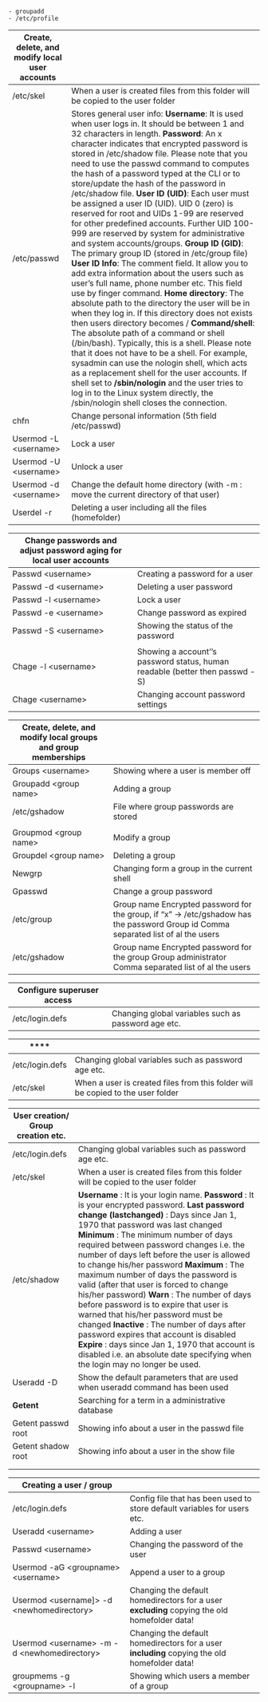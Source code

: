 
	- groupadd
	- /etc/profile





| **Create, delete, and modify local user accounts** |                                                              |
| -------------------------------------- | ------------------------------------------------------------ |
| /etc/skel                              | When a user is created files from this folder will be copied to the user folder |
| /etc/passwd                            | Stores general user info: **Username**: It is used when user logs in. It should be between 1 and 32 characters in length. **Password**: An x character indicates that encrypted password is stored in /etc/shadow file. Please note that you need to use the passwd command to computes the hash of a password typed at the CLI or to store/update the hash of the password in /etc/shadow file. **User ID (UID)**: Each user must be assigned a user ID (UID). UID 0 (zero) is reserved for root and UIDs 1-99 are reserved for other predefined accounts. Further UID 100-999 are reserved by system for administrative and system accounts/groups. **Group ID (GID)**: The primary group ID (stored in /etc/group file) **User ID Info**: The comment field. It allow you to add extra information about the users such as user’s full name, phone number etc. This field use by finger command. **Home directory**: The absolute path to the directory the user will be in when they log in. If this directory does not exists then users directory becomes / **Command/shell**: The absolute path of a command or shell (/bin/bash). Typically, this is a shell. Please note that it does not have to be a shell. For example, sysadmin can use the nologin shell, which acts as a replacement shell for the user accounts. If shell set to **/sbin/nologin** and the user tries to log in to the Linux system directly, the /sbin/nologin shell closes the connection. |
| chfn                                   | Change personal information (5th field /etc/passwd)          |
| Usermod -L \<username\>                | Lock a user                                                  |
| Usermod -U \<username\>                | Unlock a user                                                |
| Usermod -d \<username\>                | Change the default home directory (with -m : move the current directory of that user) |
| Userdel -r                             | Deleting a user including all the files (homefolder)         |




| **Change passwords and adjust password aging for local user accounts** |                                                              |
| -------------------------------------- | ------------------------------------------------------------ |
| Passwd \<username\>                    | Creating a password for a user                               |
| Passwd -d \<username\>                 | Deleting a user password                                     |
| Passwd -l \<username\>                 | Lock a user                                                  |
| Passwd -e \<username\>                 | Change password as expired                                   |
| Passwd -S \<username\>                 | Showing the status of the password                           |
|                                        |                                                              |
| Chage -l \<username\>                  | Showing a account’’s password status, human readable (better then passwd -S) |
| Chage \<username\>                     | Changing account password settings                           |
             

| **Create, delete, and modify local groups and group memberships** |                                                              |
| -------------------------------------- | ------------------------------------------------------------ |
| Groups \<username\>                    | Showing where a user is member off                           |
| Groupadd \<group name\>                | Adding a group                                               |
| /etc/gshadow                           | File where group passwords are stored                        |
|                                        |                                                              |
| Groupmod \<group name\>                | Modify a group                                               |
| Groupdel \<group name\>                | Deleting a group                                             |
| Newgrp                                 | Changing form a group in the current shell                   |
| Gpasswd                                | Change a group password                                      |
| /etc/group                             | Group name Encrypted password for the group, if “x” -> /etc/gshadow has the password Group id Comma separated list of al the users |
| /etc/gshadow                           | Group name Encrypted password for the group Group administrator Comma separated list of al the users |



| **Configure superuser access** |                                                              |
| -------------------------------------- | ------------------------------------------------------------ |
| /etc/login.defs                        | Changing global variables such as password age etc.          |


| **** |                                                              |
| -------------------------------------- | ------------------------------------------------------------ |
| /etc/login.defs                        | Changing global variables such as password age etc.          |
| /etc/skel                              | When a user is created files from this folder will be copied to the user folder |






| **User creation/ Group creation etc.** |                                                              |
| -------------------------------------- | ------------------------------------------------------------ |
| /etc/login.defs                        | Changing global variables such as password age etc.          |
| /etc/skel                              | When a user is created files from this folder will be copied to the user folder |
| /etc/shadow                            | **Username** : It is your login name. **Password** : It is your encrypted password.  **Last password change (lastchanged)** : Days since Jan 1, 1970 that password was last changed **Minimum** : The minimum number of days required between password changes i.e. the number of days left before the user is allowed to change his/her password **Maximum** : The maximum number of days the password is valid (after that user is forced to change his/her password) **Warn** : The number of days before password is to expire that user is warned that his/her password must be changed **Inactive** : The number of days after password expires that account is disabled **Expire** : days since Jan 1, 1970 that account is disabled i.e. an absolute date specifying when the login may no longer be used. |
| Useradd -D                             | Show the default parameters that are used when useradd command has been used |
| **Getent**                             | Searching for a term in a administrative database            |
| Getent passwd root                     | Showing info about a user in the passwd file                 |
| Getent shadow root                     | Showing info about a user in the show file                   |
|                                        |                                                              |
                           |                                                              |



| **Creating a user / group**                    |                                                              |
| ---------------------------------------------- | ------------------------------------------------------------ |
| /etc/login.defs                                | Config file that has been used to store default variables for users etc. |
| Useradd \<username\>                           | Adding a user                                                |
| Passwd \<username\>                            | Changing the password of the user                            |
| Usermod -aG \<groupname\> \<username\>         | Append a user to a group                                     |
| Usermod \<username]> -d \<newhomedirectory\>   | Changing the default homedirectors for a user **excluding** copying the old homefolder data! |
| Usermod \<username\> -m -d <newhomedirectory\> | Changing the default homedirectors for a user **including** copying the old homefolder data! |
| groupmems -g \<groupname\> -l                  | Showing which users a member of a group                      |


